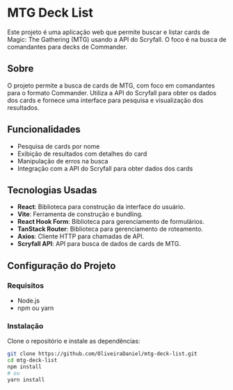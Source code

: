 # MTG Deck List

Este projeto é uma aplicação web que permite buscar e listar cards de Magic: The Gathering (MTG) usando a API do Scryfall. O foco é na busca de comandantes para decks de Commander.

## Sobre

O projeto permite a busca de cards de MTG, com foco em comandantes para o formato Commander. Utiliza a API do Scryfall para obter os dados dos cards e fornece uma interface para pesquisa e visualização dos resultados.

## Funcionalidades

- Pesquisa de cards por nome
- Exibição de resultados com detalhes do card
- Manipulação de erros na busca
- Integração com a API do Scryfall para obter dados dos cards

## Tecnologias Usadas

- **React**: Biblioteca para construção da interface do usuário.
- **Vite**: Ferramenta de construção e bundling.
- **React Hook Form**: Biblioteca para gerenciamento de formulários.
- **TanStack Router**: Biblioteca para gerenciamento de roteamento.
- **Axios**: Cliente HTTP para chamadas de API.
- **Scryfall API**: API para busca de dados de cards de MTG.

## Configuração do Projeto

### Requisitos

- Node.js
- npm ou yarn

### Instalação

Clone o repositório e instale as dependências:

```bash
git clone https://github.com/OliveiraDaniel/mtg-deck-list.git
cd mtg-deck-list
npm install
# ou
yarn install
